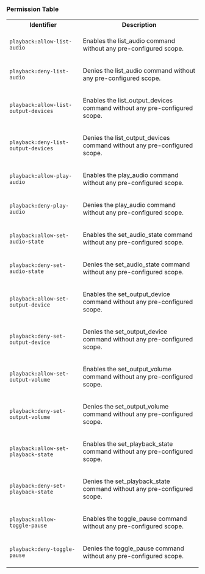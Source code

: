 ### Permission Table

<table>
<tr>
<th>Identifier</th>
<th>Description</th>
</tr>


<tr>
<td>

`playback:allow-list-audio`

</td>
<td>

Enables the list_audio command without any pre-configured scope.

</td>
</tr>

<tr>
<td>

`playback:deny-list-audio`

</td>
<td>

Denies the list_audio command without any pre-configured scope.

</td>
</tr>

<tr>
<td>

`playback:allow-list-output-devices`

</td>
<td>

Enables the list_output_devices command without any pre-configured scope.

</td>
</tr>

<tr>
<td>

`playback:deny-list-output-devices`

</td>
<td>

Denies the list_output_devices command without any pre-configured scope.

</td>
</tr>

<tr>
<td>

`playback:allow-play-audio`

</td>
<td>

Enables the play_audio command without any pre-configured scope.

</td>
</tr>

<tr>
<td>

`playback:deny-play-audio`

</td>
<td>

Denies the play_audio command without any pre-configured scope.

</td>
</tr>

<tr>
<td>

`playback:allow-set-audio-state`

</td>
<td>

Enables the set_audio_state command without any pre-configured scope.

</td>
</tr>

<tr>
<td>

`playback:deny-set-audio-state`

</td>
<td>

Denies the set_audio_state command without any pre-configured scope.

</td>
</tr>

<tr>
<td>

`playback:allow-set-output-device`

</td>
<td>

Enables the set_output_device command without any pre-configured scope.

</td>
</tr>

<tr>
<td>

`playback:deny-set-output-device`

</td>
<td>

Denies the set_output_device command without any pre-configured scope.

</td>
</tr>

<tr>
<td>

`playback:allow-set-output-volume`

</td>
<td>

Enables the set_output_volume command without any pre-configured scope.

</td>
</tr>

<tr>
<td>

`playback:deny-set-output-volume`

</td>
<td>

Denies the set_output_volume command without any pre-configured scope.

</td>
</tr>

<tr>
<td>

`playback:allow-set-playback-state`

</td>
<td>

Enables the set_playback_state command without any pre-configured scope.

</td>
</tr>

<tr>
<td>

`playback:deny-set-playback-state`

</td>
<td>

Denies the set_playback_state command without any pre-configured scope.

</td>
</tr>

<tr>
<td>

`playback:allow-toggle-pause`

</td>
<td>

Enables the toggle_pause command without any pre-configured scope.

</td>
</tr>

<tr>
<td>

`playback:deny-toggle-pause`

</td>
<td>

Denies the toggle_pause command without any pre-configured scope.

</td>
</tr>
</table>
